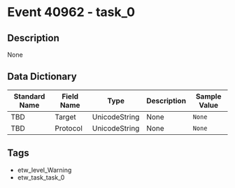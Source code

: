 # Event 40962 - task_0

## Description
None

## Data Dictionary
|Standard Name|Field Name|Type|Description|Sample Value|
|---|---|---|---|---|
|TBD|Target|UnicodeString|None|`None`|
|TBD|Protocol|UnicodeString|None|`None`|

## Tags
* etw_level_Warning
* etw_task_task_0